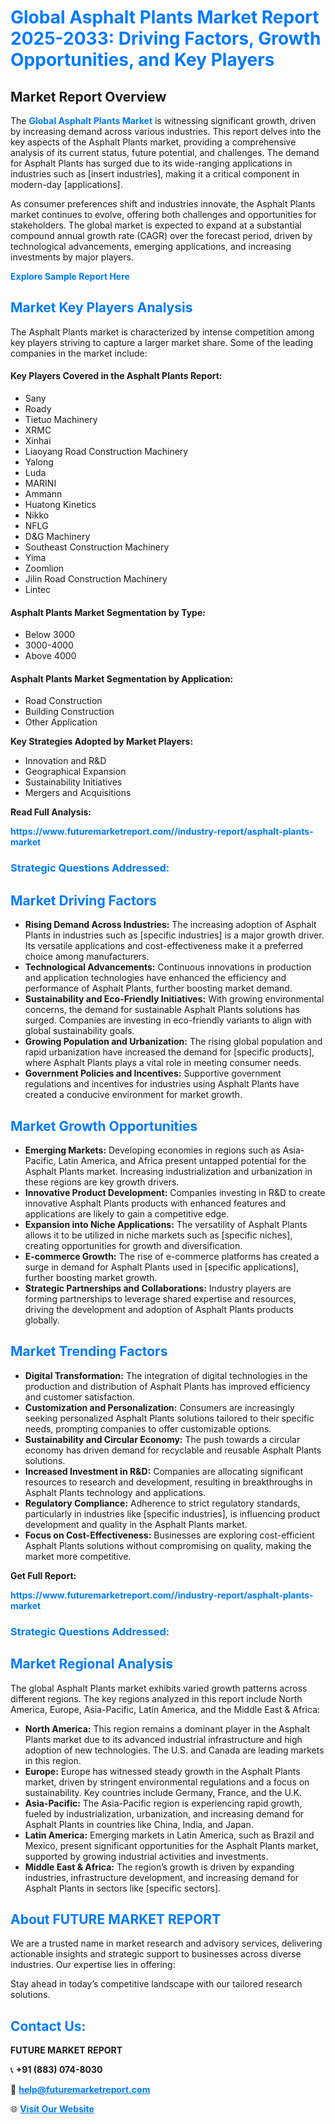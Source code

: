 <h1 style="color: #007BFF;">Global Asphalt Plants Market Report 2025-2033: Driving Factors, Growth Opportunities, and Key Players</h1>

<section id="overview">
<h2>Market Report Overview</h2>
<p>The <a href="https://www.futuremarketreport.com//industry-report/asphalt-plants-market" style="color: #007BFF; text-decoration: none;"><strong>Global Asphalt Plants Market</strong></a> is witnessing significant growth, driven by increasing demand across various industries. This report delves into the key aspects of the Asphalt Plants market, providing a comprehensive analysis of its current status, future potential, and challenges. The demand for Asphalt Plants has surged due to its wide-ranging applications in industries such as [insert industries], making it a critical component in modern-day [applications].</p>
<p>As consumer preferences shift and industries innovate, the Asphalt Plants market continues to evolve, offering both challenges and opportunities for stakeholders. The global market is expected to expand at a substantial compound annual growth rate (CAGR) over the forecast period, driven by technological advancements, emerging applications, and increasing investments by major players.</p>
</section>

<section id="overview">
<p><a href="https://www.futuremarketreport.com//request-sample/reportId=91578" style="color: #007BFF; text-decoration: none;"><strong>Explore Sample Report Here</strong></a></p>
</section>

<section id="key-players">
<h2 style="color: #007BFF;">Market Key Players Analysis</h2>
<p>The Asphalt Plants market is characterized by intense competition among key players striving to capture a larger market share. Some of the leading companies in the market include:</p>
<h4>Key Players Covered in the Asphalt Plants Report:</h4>
<ul><li>Sany</li><li>Roady</li><li>Tietuo Machinery</li><li>XRMC</li><li>Xinhai</li><li>Liaoyang Road Construction Machinery</li><li>Yalong</li><li>Luda</li><li>MARINI</li><li>Ammann</li><li>Huatong Kinetics</li><li>Nikko</li><li>NFLG</li><li>D&amp;G Machinery</li><li>Southeast Construction Machinery</li><li>Yima</li><li>Zoomlion</li><li>Jilin Road Construction Machinery</li><li>Lintec</li></ul>
<h4>Asphalt Plants Market Segmentation by Type:</h4>
<ul><li>Below 3000</li><li>3000-4000</li><li>Above 4000</li></ul>

<h4>Asphalt Plants Market Segmentation by Application:</h4>
<ul><li>Road Construction</li><li>Building Construction</li><li>Other Application</li></ul>
<p><strong>Key Strategies Adopted by Market Players:</strong></p>
<ul>
<li>Innovation and R&D</li>
<li>Geographical Expansion</li>
<li>Sustainability Initiatives</li>
<li>Mergers and Acquisitions</li>
</ul>
</section>

<section>
<p><strong>Read Full Analysis: </strong></p><a href="https://www.futuremarketreport.com//industry-report/asphalt-plants-market" style="color: #007BFF; text-decoration: none;"><strong>https://www.futuremarketreport.com//industry-report/asphalt-plants-market</strong></a>
<h3 style="color: #007BFF;">Strategic Questions Addressed:</h3>
</section>

<section id="driving-factors">
<h2 style="color: #007BFF;">Market Driving Factors</h2>
<ul>
<li><strong>Rising Demand Across Industries:</strong> The increasing adoption of Asphalt Plants in industries such as [specific industries] is a major growth driver. Its versatile applications and cost-effectiveness make it a preferred choice among manufacturers.</li>
<li><strong>Technological Advancements:</strong> Continuous innovations in production and application technologies have enhanced the efficiency and performance of Asphalt Plants, further boosting market demand.</li>
<li><strong>Sustainability and Eco-Friendly Initiatives:</strong> With growing environmental concerns, the demand for sustainable Asphalt Plants solutions has surged. Companies are investing in eco-friendly variants to align with global sustainability goals.</li>
<li><strong>Growing Population and Urbanization:</strong> The rising global population and rapid urbanization have increased the demand for [specific products], where Asphalt Plants plays a vital role in meeting consumer needs.</li>
<li><strong>Government Policies and Incentives:</strong> Supportive government regulations and incentives for industries using Asphalt Plants have created a conducive environment for market growth.</li>
</ul>
</section>

<section id="growth-opportunities">
<h2 style="color: #007BFF;">Market Growth Opportunities</h2>
<ul>
<li><strong>Emerging Markets:</strong> Developing economies in regions such as Asia-Pacific, Latin America, and Africa present untapped potential for the Asphalt Plants market. Increasing industrialization and urbanization in these regions are key growth drivers.</li>
<li><strong>Innovative Product Development:</strong> Companies investing in R&D to create innovative Asphalt Plants products with enhanced features and applications are likely to gain a competitive edge.</li>
<li><strong>Expansion into Niche Applications:</strong> The versatility of Asphalt Plants allows it to be utilized in niche markets such as [specific niches], creating opportunities for growth and diversification.</li>
<li><strong>E-commerce Growth:</strong> The rise of e-commerce platforms has created a surge in demand for Asphalt Plants used in [specific applications], further boosting market growth.</li>
<li><strong>Strategic Partnerships and Collaborations:</strong> Industry players are forming partnerships to leverage shared expertise and resources, driving the development and adoption of Asphalt Plants products globally.</li>
</ul>
</section>

<section id="trending-factors">
<h2 style="color: #007BFF;">Market Trending Factors</h2>
<ul>
<li><strong>Digital Transformation:</strong> The integration of digital technologies in the production and distribution of Asphalt Plants has improved efficiency and customer satisfaction.</li>
<li><strong>Customization and Personalization:</strong> Consumers are increasingly seeking personalized Asphalt Plants solutions tailored to their specific needs, prompting companies to offer customizable options.</li>
<li><strong>Sustainability and Circular Economy:</strong> The push towards a circular economy has driven demand for recyclable and reusable Asphalt Plants solutions.</li>
<li><strong>Increased Investment in R&D:</strong> Companies are allocating significant resources to research and development, resulting in breakthroughs in Asphalt Plants technology and applications.</li>
<li><strong>Regulatory Compliance:</strong> Adherence to strict regulatory standards, particularly in industries like [specific industries], is influencing product development and quality in the Asphalt Plants market.</li>
<li><strong>Focus on Cost-Effectiveness:</strong> Businesses are exploring cost-efficient Asphalt Plants solutions without compromising on quality, making the market more competitive.</li>
</ul>
</section>

<section>
<p><strong>Get Full Report: </strong></p><a href="https://www.futuremarketreport.com//industry-report/asphalt-plants-market" style="color: #007BFF; text-decoration: none;"><strong>https://www.futuremarketreport.com//industry-report/asphalt-plants-market</strong></a>
<h3 style="color: #007BFF;">Strategic Questions Addressed:</h3>
</section>


<section id="regional-analysis">
<h2 style="color: #007BFF;">Market Regional Analysis</h2>
<p>The global Asphalt Plants market exhibits varied growth patterns across different regions. The key regions analyzed in this report include North America, Europe, Asia-Pacific, Latin America, and the Middle East & Africa:</p>
<ul>
<li><strong>North America:</strong> This region remains a dominant player in the Asphalt Plants market due to its advanced industrial infrastructure and high adoption of new technologies. The U.S. and Canada are leading markets in this region.</li>
<li><strong>Europe:</strong> Europe has witnessed steady growth in the Asphalt Plants market, driven by stringent environmental regulations and a focus on sustainability. Key countries include Germany, France, and the U.K.</li>
<li><strong>Asia-Pacific:</strong> The Asia-Pacific region is experiencing rapid growth, fueled by industrialization, urbanization, and increasing demand for Asphalt Plants in countries like China, India, and Japan.</li>
<li><strong>Latin America:</strong> Emerging markets in Latin America, such as Brazil and Mexico, present significant opportunities for the Asphalt Plants market, supported by growing industrial activities and investments.</li>
<li><strong>Middle East & Africa:</strong> The region’s growth is driven by expanding industries, infrastructure development, and increasing demand for Asphalt Plants in sectors like [specific sectors].</li>
</ul>
</section>

<footer>
<h2 style="color: #007BFF;">About FUTURE MARKET REPORT</h2>
<p>We are a trusted name in market research and advisory services, delivering actionable insights and strategic support to businesses across diverse industries. Our expertise lies in offering:</p>

<p>Stay ahead in today’s competitive landscape with our tailored research solutions.</p>

<h2 style="color: #007BFF;">Contact Us:</h2>
<p><strong>FUTURE MARKET REPORT</strong></p>
<p>📞 <strong>+91 (883) 074-8030</strong></p>
<p>📧 <strong><a href="mailto:help@futuremarketreport.com" style="color: #007BFF;">help@futuremarketreport.com</a></strong></p>
<p>🌐 <strong><a href="https://www.futuremarketreport.com/" style="color: #007BFF;">Visit Our Website</a></strong></p>
</footer>